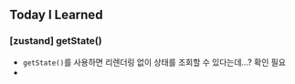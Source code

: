 ## Today I Learned

### [zustand] getState()

- `getState()`를 사용하면 리렌더링 없이 상태를 조회할 수 있다는데...? 확인 필요
-
